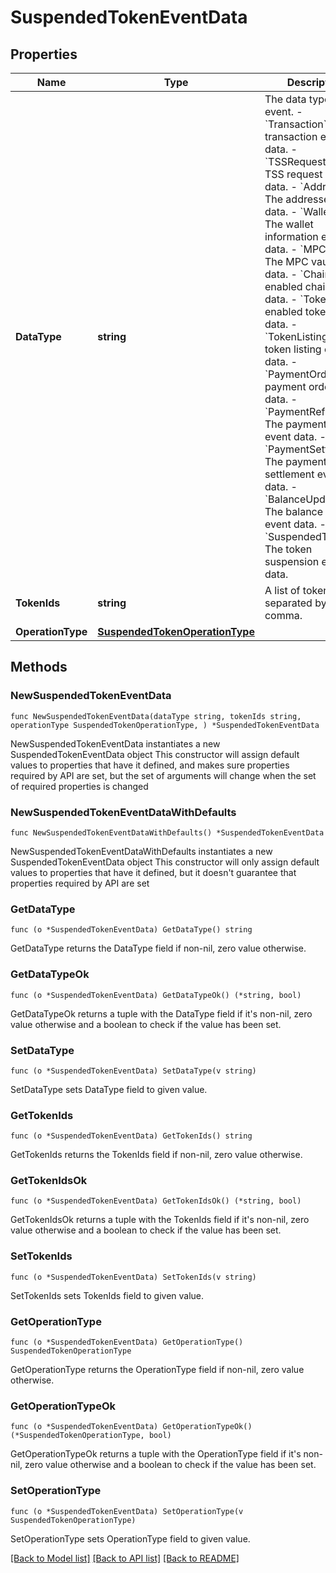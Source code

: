 # SuspendedTokenEventData

## Properties

Name | Type | Description | Notes
------------ | ------------- | ------------- | -------------
**DataType** | **string** |  The data type of the event. - &#x60;Transaction&#x60;: The transaction event data. - &#x60;TSSRequest&#x60;: The TSS request event data. - &#x60;Addresses&#x60;: The addresses event data. - &#x60;WalletInfo&#x60;: The wallet information event data. - &#x60;MPCVault&#x60;: The MPC vault event data. - &#x60;Chains&#x60;: The enabled chain event data. - &#x60;Tokens&#x60;: The enabled token event data. - &#x60;TokenListing&#x60;: The token listing event data.        - &#x60;PaymentOrder&#x60;: The payment order event data. - &#x60;PaymentRefund&#x60;: The payment refund event data. - &#x60;PaymentSettlement&#x60;: The payment settlement event data. - &#x60;BalanceUpdateInfo&#x60;: The balance update event data. - &#x60;SuspendedToken&#x60;: The token suspension event data. | 
**TokenIds** | **string** | A list of token IDs, separated by comma. | 
**OperationType** | [**SuspendedTokenOperationType**](SuspendedTokenOperationType.md) |  | 

## Methods

### NewSuspendedTokenEventData

`func NewSuspendedTokenEventData(dataType string, tokenIds string, operationType SuspendedTokenOperationType, ) *SuspendedTokenEventData`

NewSuspendedTokenEventData instantiates a new SuspendedTokenEventData object
This constructor will assign default values to properties that have it defined,
and makes sure properties required by API are set, but the set of arguments
will change when the set of required properties is changed

### NewSuspendedTokenEventDataWithDefaults

`func NewSuspendedTokenEventDataWithDefaults() *SuspendedTokenEventData`

NewSuspendedTokenEventDataWithDefaults instantiates a new SuspendedTokenEventData object
This constructor will only assign default values to properties that have it defined,
but it doesn't guarantee that properties required by API are set

### GetDataType

`func (o *SuspendedTokenEventData) GetDataType() string`

GetDataType returns the DataType field if non-nil, zero value otherwise.

### GetDataTypeOk

`func (o *SuspendedTokenEventData) GetDataTypeOk() (*string, bool)`

GetDataTypeOk returns a tuple with the DataType field if it's non-nil, zero value otherwise
and a boolean to check if the value has been set.

### SetDataType

`func (o *SuspendedTokenEventData) SetDataType(v string)`

SetDataType sets DataType field to given value.


### GetTokenIds

`func (o *SuspendedTokenEventData) GetTokenIds() string`

GetTokenIds returns the TokenIds field if non-nil, zero value otherwise.

### GetTokenIdsOk

`func (o *SuspendedTokenEventData) GetTokenIdsOk() (*string, bool)`

GetTokenIdsOk returns a tuple with the TokenIds field if it's non-nil, zero value otherwise
and a boolean to check if the value has been set.

### SetTokenIds

`func (o *SuspendedTokenEventData) SetTokenIds(v string)`

SetTokenIds sets TokenIds field to given value.


### GetOperationType

`func (o *SuspendedTokenEventData) GetOperationType() SuspendedTokenOperationType`

GetOperationType returns the OperationType field if non-nil, zero value otherwise.

### GetOperationTypeOk

`func (o *SuspendedTokenEventData) GetOperationTypeOk() (*SuspendedTokenOperationType, bool)`

GetOperationTypeOk returns a tuple with the OperationType field if it's non-nil, zero value otherwise
and a boolean to check if the value has been set.

### SetOperationType

`func (o *SuspendedTokenEventData) SetOperationType(v SuspendedTokenOperationType)`

SetOperationType sets OperationType field to given value.



[[Back to Model list]](../README.md#documentation-for-models) [[Back to API list]](../README.md#documentation-for-api-endpoints) [[Back to README]](../README.md)


